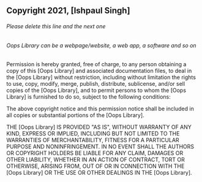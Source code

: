 ## Copyright 2021, [Ishpaul Singh]

###### Please delete this line and the next one
###### Oops Library can be a webpage/website, a web app, a software and so on

Permission is hereby granted, free of charge, to any person obtaining a copy of this [Oops Library] and associated documentation files, to deal in the [Oops Library] without restriction, including without limitation the rights to use, copy, modify, merge, publish, distribute, sublicense, and/or sell copies of the [Oops Library], and to permit persons to whom the [Oops Library] is furnished to do so, subject to the following conditions:

The above copyright notice and this permission notice shall be included in all copies or substantial portions of the [Oops Library].

THE [Oops Library] IS PROVIDED "AS IS", WITHOUT WARRANTY OF ANY KIND, EXPRESS OR IMPLIED, INCLUDING BUT NOT LIMITED TO THE WARRANTIES OF MERCHANTABILITY, FITNESS FOR A PARTICULAR PURPOSE AND NONINFRINGEMENT. IN NO EVENT SHALL THE AUTHORS OR COPYRIGHT HOLDERS BE LIABLE FOR ANY CLAIM, DAMAGES OR OTHER LIABILITY, WHETHER IN AN ACTION OF CONTRACT, TORT OR OTHERWISE, ARISING FROM, OUT OF OR IN CONNECTION WITH THE [Oops Library] OR THE USE OR OTHER DEALINGS IN THE [Oops Library].
